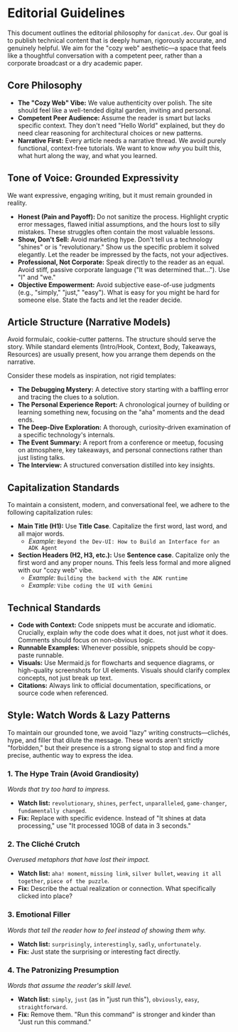 # Editorial Guidelines

This document outlines the editorial philosophy for `danicat.dev`. Our goal is to publish technical content that is deeply human, rigorously accurate, and genuinely helpful. We aim for the "cozy web" aesthetic—a space that feels like a thoughtful conversation with a competent peer, rather than a corporate broadcast or a dry academic paper.

## Core Philosophy

*   **The "Cozy Web" Vibe:** We value authenticity over polish. The site should feel like a well-tended digital garden, inviting and personal.
*   **Competent Peer Audience:** Assume the reader is smart but lacks specific context. They don't need "Hello World" explained, but they do need clear reasoning for architectural choices or new patterns.
*   **Narrative First:** Every article needs a narrative thread. We avoid purely functional, context-free tutorials. We want to know *why* you built this, what hurt along the way, and what you learned.

## Tone of Voice: Grounded Expressivity

We want expressive, engaging writing, but it must remain grounded in reality.

*   **Honest (Pain and Payoff):** Do not sanitize the process. Highlight cryptic error messages, flawed initial assumptions, and the hours lost to silly mistakes. These struggles often contain the most valuable lessons.
*   **Show, Don't Sell:** Avoid marketing hype. Don't tell us a technology "shines" or is "revolutionary." Show us the specific problem it solved elegantly. Let the reader be impressed by the facts, not your adjectives.
*   **Professional, Not Corporate:** Speak directly to the reader as an equal. Avoid stiff, passive corporate language ("It was determined that..."). Use "I" and "we."
*   **Objective Empowerment:** Avoid subjective ease-of-use judgments (e.g., "simply," "just," "easy"). What is easy for you might be hard for someone else. State the facts and let the reader decide.

## Article Structure (Narrative Models)

Avoid formulaic, cookie-cutter patterns. The structure should serve the story. While standard elements (Intro/Hook, Context, Body, Takeaways, Resources) are usually present, how you arrange them depends on the narrative.

Consider these models as inspiration, not rigid templates:

*   **The Debugging Mystery:** A detective story starting with a baffling error and tracing the clues to a solution.
*   **The Personal Experience Report:** A chronological journey of building or learning something new, focusing on the "aha" moments and the dead ends.
*   **The Deep-Dive Exploration:** A thorough, curiosity-driven examination of a specific technology's internals.
*   **The Event Summary:** A report from a conference or meetup, focusing on atmosphere, key takeaways, and personal connections rather than just listing talks.
*   **The Interview:** A structured conversation distilled into key insights.

## Capitalization Standards

To maintain a consistent, modern, and conversational feel, we adhere to the following capitalization rules:

*   **Main Title (H1):** Use **Title Case**. Capitalize the first word, last word, and all major words.
    *   *Example:* `Beyond the Dev-UI: How to Build an Interface for an ADK Agent`
*   **Section Headers (H2, H3, etc.):** Use **Sentence case**. Capitalize only the first word and any proper nouns. This feels less formal and more aligned with our "cozy web" vibe.
    *   *Example:* `Building the backend with the ADK runtime`
    *   *Example:* `Vibe coding the UI with Gemini`

## Technical Standards

*   **Code with Context:** Code snippets must be accurate and idiomatic. Crucially, explain *why* the code does what it does, not just *what* it does. Comments should focus on non-obvious logic.
*   **Runnable Examples:** Whenever possible, snippets should be copy-paste runnable.
*   **Visuals:** Use Mermaid.js for flowcharts and sequence diagrams, or high-quality screenshots for UI elements. Visuals should clarify complex concepts, not just break up text.
*   **Citations:** Always link to official documentation, specifications, or source code when referenced.

## Style: Watch Words & Lazy Patterns

To maintain our grounded tone, we avoid "lazy" writing constructs—clichés, hype, and filler that dilute the message. These words aren't strictly "forbidden," but their presence is a strong signal to stop and find a more precise, authentic way to express the idea.

### 1. The Hype Train (Avoid Grandiosity)
*Words that try too hard to impress.*
*   **Watch list:** `revolutionary`, `shines`, `perfect`, `unparalleled`, `game-changer`, `fundamentally changed`.
*   **Fix:** Replace with specific evidence. Instead of "It shines at data processing," use "It processed 10GB of data in 3 seconds."

### 2. The Cliché Crutch
*Overused metaphors that have lost their impact.*
*   **Watch list:** `aha! moment`, `missing link`, `silver bullet`, `weaving it all together`, `piece of the puzzle`.
*   **Fix:** Describe the actual realization or connection. What specifically clicked into place?

### 3. Emotional Filler
*Words that tell the reader how to feel instead of showing them why.*
*   **Watch list:** `surprisingly`, `interestingly`, `sadly`, `unfortunately`.
*   **Fix:** Just state the surprising or interesting fact directly.

### 4. The Patronizing Presumption
*Words that assume the reader's skill level.*
*   **Watch list:** `simply`, `just` (as in "just run this"), `obviously`, `easy`, `straightforward`.
*   **Fix:** Remove them. "Run this command" is stronger and kinder than "Just run this command."